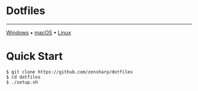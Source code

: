 # Dotfiles

---

[Windows](os/windows.md)  •  [macOS](os/macos.md)  •  [Linux](os/linux)

# Quick Start
```
$ git clone https://github.com/zensharp/dotfiles
$ cd dotfiles
$ ./setup.sh
```
